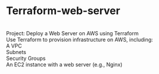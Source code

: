 # Terraform-web-server
<br>
Project: Deploy a Web Server on AWS using Terraform
<br>
Use Terraform to provision infrastructure on AWS, including:
<br>A VPC
<br>Subnets
<br>Security Groups
<br>An EC2 instance with a web server (e.g., Nginx)
